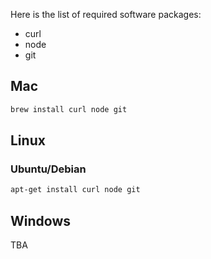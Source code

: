 Here is the list of required software packages:

- curl
- node
- git


Mac
---
```bash
brew install curl node git
```

Linux
-----

### Ubuntu/Debian
```bash
apt-get install curl node git
```

Windows
-------
TBA
